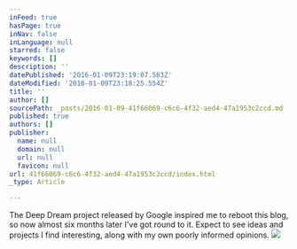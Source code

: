 ```yaml
---
inFeed: true
hasPage: true
inNav: false
inLanguage: null
starred: false
keywords: []
description: ''
datePublished: '2016-01-09T23:19:07.563Z'
dateModified: '2016-01-09T23:18:25.554Z'
title: ''
author: []
sourcePath: _posts/2016-01-09-41f66069-c6c6-4f32-aed4-47a1953c2ccd.md
published: true
authors: []
publisher:
  name: null
  domain: null
  url: null
  favicon: null
url: 41f66069-c6c6-4f32-aed4-47a1953c2ccd/index.html
_type: Article

---
```

The Deep Dream project released by Google inspired me to reboot this blog, so now almost six months later I've got round to it. Expect to see ideas and projects I find interesting, along with my own poorly informed opinions.
![](https://the-grid-user-content.s3-us-west-2.amazonaws.com/8f664c41-49cd-4b78-a2ad-446cce1c005a.jpg)